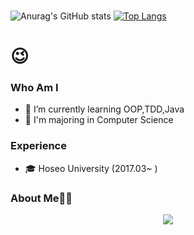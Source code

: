 ### 

<!--
**** is a ✨ _special_ ✨ repository because its `README.md` (this file) appears on your GitHub profile.

Here are some ideas to get you started:



-->



![Anurag's GitHub stats](https://github-readme-stats.vercel.app/api?username=Seung-hwan285&show_icons=true)
[![Top Langs](https://github-readme-stats.vercel.app/api/top-langs/?username=Seung-hwan285&layout=compact)](https://github.com/anuraghazra/github-readme-stats)

#  😉
### Who Am I
- 🌱 I’m currently learning OOP,TDD,Java
- 🥇 I'm majoring in Computer Science

### Experience
- 🎓 Hoseo University (2017.03~ )

### About Me👩‍💻

<div align='center'>
  <a href="https://velog.io/@ghks285"><img src="https://img.shields.io/badge/velog-1DBF73?style=flat-square&logo=Vimeo&logoColor=white"/></a>
</div>
